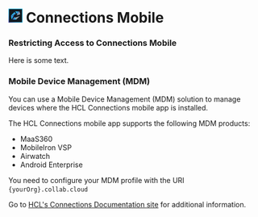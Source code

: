# <img src="/assets/images/HCL_Connection_Master.png" alt="ConnectionsLogo" height="28" /> Connections Mobile

### Restricting Access to Connections Mobile
Here is some text.

### Mobile Device Management (MDM)
You can use a Mobile Device Management (MDM) solution to manage devices where the HCL Connections mobile app is installed.

The HCL Connections mobile app supports the following MDM products:

* MaaS360
* MobileIron VSP
* Airwatch
* Android Enterprise

You need to configure your MDM profile with the URI `{yourOrg}.collab.cloud`

Go to [HCL's Connections Documentation site](https://help.hcltechsw.com/connectionsmobile/admin/overview/c_mobile_device_management_(mdm).html) for additional information.
